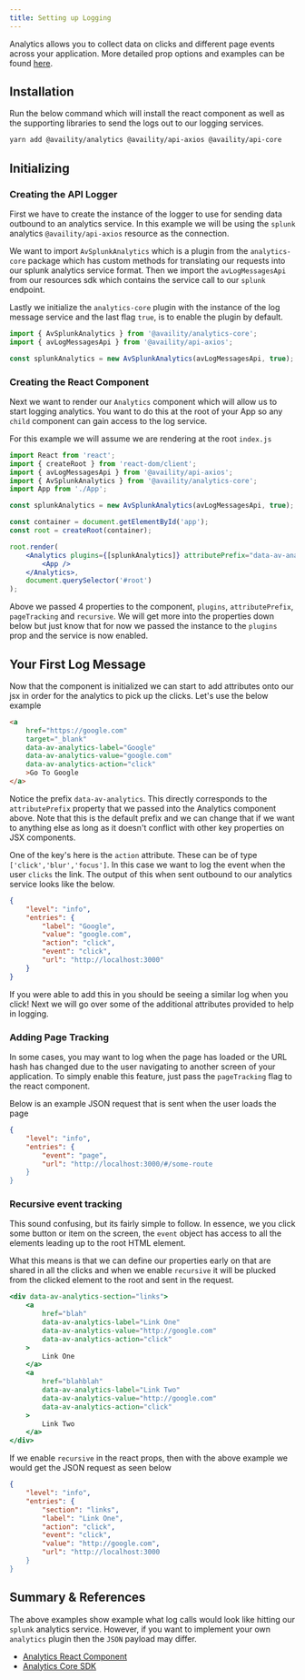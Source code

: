 ```yaml
---
title: Setting up Logging
---
```


Analytics allows you to collect data on clicks and different page events across your application. More detailed prop options and examples can be found [here](https://availity.github.io/availity-react/components/analytics/analytics#props).

## Installation

Run the below command which will install the react component as well as the supporting libraries to send the logs out to our logging services.

```bash
yarn add @availity/analytics @availity/api-axios @availity/api-core
```

## Initializing

### Creating the API Logger

First we have to create the instance of the logger to use for sending data outbound to an analytics service. In this example we will be using the `splunk` analytics `@availity/api-axios` resource as the connection.

We want to import `AvSplunkAnalytics` which is a plugin from the `analytics-core` package which has custom methods for translating our requests into our splunk analytics service format. Then we import the `avLogMessagesApi` from our resources sdk which contains the service call to our `splunk` endpoint.

Lastly we initialize the `analytics-core` plugin with the instance of the log message service and the last flag `true`, is to enable the plugin by default.

```js
import { AvSplunkAnalytics } from '@availity/analytics-core';
import { avLogMessagesApi } from '@availity/api-axios';

const splunkAnalytics = new AvSplunkAnalytics(avLogMessagesApi, true);
```

### Creating the React Component

Next we want to render our `Analytics` component which will allow us to start logging analytics. You want to do this at the root of your App so any `child` component can gain access to the log service.

For this example we will assume we are rendering at the root `index.js`

```jsx
import React from 'react';
import { createRoot } from 'react-dom/client';
import { avLogMessagesApi } from '@availity/api-axios';
import { AvSplunkAnalytics } from '@availity/analytics-core';
import App from './App';

const splunkAnalytics = new AvSplunkAnalytics(avLogMessagesApi, true);

const container = document.getElementById('app');
const root = createRoot(container);

root.render(
    <Analytics plugins={[splunkAnalytics]} attributePrefix="data-av-analytics" pageTracking recursive>
        <App />
    </Analytics>,
    document.querySelector('#root')
);
```

Above we passed 4 properties to the component, `plugins`, `attributePrefix`, `pageTracking` and `recursive`. We will get more into the properties down below but just know that for now we passed the instance to the `plugins` prop and the service is now enabled.

## Your First Log Message

Now that the component is initialized we can start to add attributes onto our jsx in order for the analytics to pick up the clicks. Let's use the below example

```html
<a
    href="https://google.com"
    target="_blank"
    data-av-analytics-label="Google"
    data-av-analytics-value="google.com"
    data-av-analytics-action="click"
    >Go To Google
</a>
```

Notice the prefix `data-av-analytics`. This directly corresponds to the `attributePrefix` property that we passed into the Analytics component above. Note that this is the default prefix and we can change that if we want to anything else as long as it doesn't conflict with other key properties on JSX components.

One of the key's here is the `action` attribute. These can be of type `['click','blur','focus']`. In this case we want to log the event when the user `clicks` the link. The output of this when sent outbound to our analytics service looks like the below.

```json hideCopy=true
{
    "level": "info",
    "entries": {
        "label": "Google",
        "value": "google.com",
        "action": "click",
        "event": "click",
        "url": "http://localhost:3000"
    }
}
```

If you were able to add this in you should be seeing a similar log when you click! Next we will go over some of the additional attributes provided to help in logging.

### Adding Page Tracking

In some cases, you may want to log when the page has loaded or the URL hash has changed due to the user navigating to another screen of your application. To simply enable this feature, just pass the `pageTracking` flag to the react component.

Below is an example JSON request that is sent when the user loads the page

```json hideCopy=true
{
    "level": "info",
    "entries": {
        "event": "page",
        "url": "http://localhost:3000/#/some-route
    }
}
```

### Recursive event tracking

This sound confusing, but its fairly simple to follow. In essence, we you click some button or item on the screen, the `event` object has access to all the elements leading up to the root HTML element.

What this means is that we can define our properties early on that are shared in all the clicks and when we enable `recursive` it will be plucked from the clicked element to the root and sent in the request.

```jsx header=Example
<div data-av-analytics-section="links">
    <a
        href="blah"
        data-av-analytics-label="Link One"
        data-av-analytics-value="http://google.com"
        data-av-analytics-action="click"
    >
        Link One
    </a>
    <a
        href="blahblah"
        data-av-analytics-label="Link Two"
        data-av-analytics-value="http://google.com"
        data-av-analytics-action="click"
    >
        Link Two
    </a>
</div>
```

If we enable `recursive` in the react props, then with the above example we would get the JSON request as seen below

```json hideCopy=true
{
    "level": "info",
    "entries": {
        "section": "links",
        "label": "Link One",
        "action": "click",
        "event": "click",
        "value": "http://google.com",
        "url": "http://localhost:3000
    }
}
```

## Summary & References

The above examples show example what log calls would look like hitting our `splunk` analytics service. However, if you want to implement your own `analytics` plugin then the `JSON` payload may differ.

-   [Analytics React Component](https://availity.github.io/availity-react/components/analytics/analytics)
-   [Analytics Core SDK](https://availity.github.io/sdk-js/resources/analytics/)
